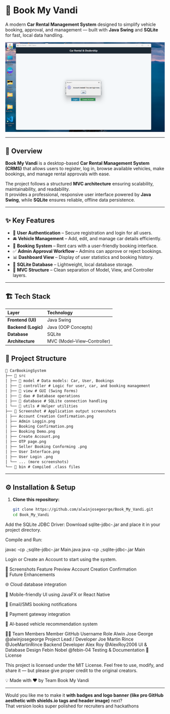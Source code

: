 # 🚗 Book My Vandi

A modern **Car Rental Management System** designed to simplify vehicle booking, approval, and management — built with **Java Swing** and **SQLite** for fast, local data handling.

![Account Creation Confirmation](Screenshot/Account%20Creation%20Confirmation.png)

---

## 📖 Overview

**Book My Vandi** is a desktop-based **Car Rental Management System (CRMS)** that allows users to register, log in, browse available vehicles, make bookings, and manage rental approvals with ease.

The project follows a structured **MVC architecture** ensuring scalability, maintainability, and readability.  
It provides a professional, responsive user interface powered by **Java Swing**, while **SQLite** ensures reliable, offline data persistence.

---

## ✨ Key Features

- 🔐 **User Authentication** – Secure registration and login for all users.
- 🚘 **Vehicle Management** – Add, edit, and manage car details efficiently.
- 📅 **Booking System** – Rent cars with a user-friendly booking interface.
- ✅ **Admin Approval Workflow** – Admins can approve or reject bookings.
- 📊 **Dashboard View** – Display of user statistics and booking history.
- 💾 **SQLite Database** – Lightweight, local database storage.
- 🧩 **MVC Structure** – Clean separation of Model, View, and Controller layers.

---

## 🏗️ Tech Stack

| Layer | Technology |
|:------|:------------|
| **Frontend (UI)** | Java Swing |
| **Backend (Logic)** | Java (OOP Concepts) |
| **Database** | SQLite |
| **Architecture** | MVC (Model–View–Controller) |


## 📁 Project Structure


```
📁 CarBookingSystem
├── 📁 src
│ ├── 📁 model # Data models: Car, User, Bookings
│ ├── 📁 controller # Logic for user, car, and booking management
│ ├── 📁 view # GUI (Swing Forms)
│ ├── 📁 dao # Database operations
│ ├── 📁 database # SQLite connection handling
│ └── 📁 utils # Helper utilities
├── 📁 Screenshot # Application output screenshots
│ ├── Account Creation Confirmation.png
│ ├── Admin Loggin.png
│ ├── Booking Confirmation.png
│ ├── Booking Demo.png
│ ├── Create Account.png
│ ├── OTP page.png
│ ├── Seller Booking Conforming .png
│ ├── User Interface.png
│ ├── User Login .png
│ └── ... (more screenshots)
└── 📁 bin # Compiled .class files
```

---

## ⚙️ Installation & Setup

1. **Clone this repository:**
   ```bash
   git clone https://github.com/alwinjosegeorge/Book_My_Vandi.git
   cd Book_My_Vandi
Add the SQLite JDBC Driver:
Download sqlite-jdbc-<version>.jar and place it in your project directory.

Compile and Run:

javac -cp .;sqlite-jdbc-<version>.jar Main.java
java -cp .;sqlite-jdbc-<version>.jar Main


Login or Create an Account to start using the system.

📸 Screenshots
Feature	Preview
Account Creation Confirmation	
🚀 Future Enhancements

🌐 Cloud database integration

📱 Mobile-friendly UI using JavaFX or React Native

🔔 Email/SMS booking notifications

🧾 Payment gateway integration

🧠 AI-based vehicle recommendation system

👨‍💻 Team Members
Member	GitHub Username	Role
Alwin Jose George	@alwinjosegeorge
	Project Lead / Developer
Joe Martin Rince	@JoeMartinRince
	Backend Developer
Alex Roy	@AlexRoy2006
	UI & Database Design
Febin Nobel	@febin-04
	Testing & Documentation
📜 License

This project is licensed under the MIT License.
Feel free to use, modify, and share it — but please give proper credit to the original creators.

💡 Made with ❤️ by Team Book My Vandi

---

Would you like me to make it **with badges and logo banner (like pro GitHub aesthetic with shields.io tags and header image)** next?  
That version looks super polished for recruiters and hackathons

